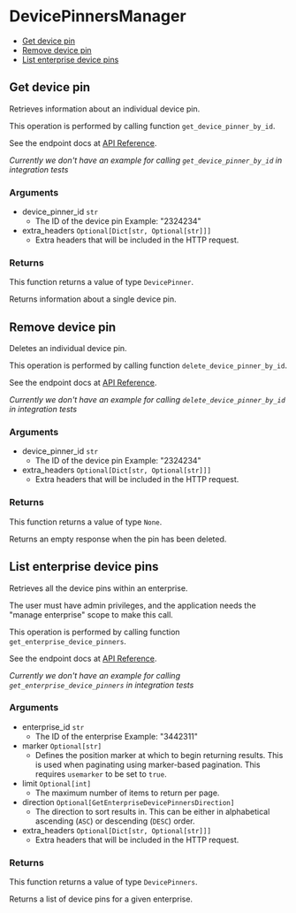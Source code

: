 # DevicePinnersManager

- [Get device pin](#get-device-pin)
- [Remove device pin](#remove-device-pin)
- [List enterprise device pins](#list-enterprise-device-pins)

## Get device pin

Retrieves information about an individual device pin.

This operation is performed by calling function `get_device_pinner_by_id`.

See the endpoint docs at
[API Reference](https://developer.box.com/reference/get-device-pinners-id/).

_Currently we don't have an example for calling `get_device_pinner_by_id` in integration tests_

### Arguments

- device_pinner_id `str`
  - The ID of the device pin Example: "2324234"
- extra_headers `Optional[Dict[str, Optional[str]]]`
  - Extra headers that will be included in the HTTP request.

### Returns

This function returns a value of type `DevicePinner`.

Returns information about a single device pin.

## Remove device pin

Deletes an individual device pin.

This operation is performed by calling function `delete_device_pinner_by_id`.

See the endpoint docs at
[API Reference](https://developer.box.com/reference/delete-device-pinners-id/).

_Currently we don't have an example for calling `delete_device_pinner_by_id` in integration tests_

### Arguments

- device_pinner_id `str`
  - The ID of the device pin Example: "2324234"
- extra_headers `Optional[Dict[str, Optional[str]]]`
  - Extra headers that will be included in the HTTP request.

### Returns

This function returns a value of type `None`.

Returns an empty response when the pin has been deleted.

## List enterprise device pins

Retrieves all the device pins within an enterprise.

The user must have admin privileges, and the application
needs the "manage enterprise" scope to make this call.

This operation is performed by calling function `get_enterprise_device_pinners`.

See the endpoint docs at
[API Reference](https://developer.box.com/reference/get-enterprises-id-device-pinners/).

_Currently we don't have an example for calling `get_enterprise_device_pinners` in integration tests_

### Arguments

- enterprise_id `str`
  - The ID of the enterprise Example: "3442311"
- marker `Optional[str]`
  - Defines the position marker at which to begin returning results. This is used when paginating using marker-based pagination. This requires `usemarker` to be set to `true`.
- limit `Optional[int]`
  - The maximum number of items to return per page.
- direction `Optional[GetEnterpriseDevicePinnersDirection]`
  - The direction to sort results in. This can be either in alphabetical ascending (`ASC`) or descending (`DESC`) order.
- extra_headers `Optional[Dict[str, Optional[str]]]`
  - Extra headers that will be included in the HTTP request.

### Returns

This function returns a value of type `DevicePinners`.

Returns a list of device pins for a given enterprise.
